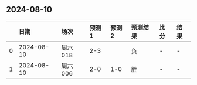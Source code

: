 

## 2024-08-10

|    | 日期       | 场次    | 预测1   | 预测2   | 预测结果   | 比分   | 结果   |
|---:|:-----------|:--------|:--------|:--------|:-----------|:-------|:-------|
|  0 | 2024-08-10 | 周六018 | 2-3     |         | 负         | -      | -      |
|  1 | 2024-08-10 | 周六006 | 2-0     | 1-0     | 胜         | -      | -      |

